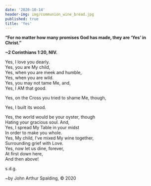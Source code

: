 ```yaml
---
date: '2020-10-14'
header-img: img/communion_wine_bread.jpg
published: true
title: 'Yes'
---
```



**“For no matter how many promises God has made, they are ‘Yes’ in Christ.”**
  
**~2 Corinthians 1:20, NIV.**  
  
  
Yes, I love you dearly.  
Yes, you are My child,  
Yes, when you are meek and humble,  
Yes, when you are wild.  
Yes, you may not tame Me, and,  
Yes, I AM that good.  
  
Yes, on the Cross you tried to shame Me, though,  
  
Yes, I built its wood.  
  
Yes, the world would be your oyster, though  
Hating your gracious soul. And,  
Yes, I spread My Table in your midst  
In order to make you whole.  
Yes, My child, I’ve mixed My wine together,  
Surrounding grief with Love.  
Yes, now let us dine, forever,  
At first down here,  
And then above!  
  
s.d.g.  
  
~by John Arthur Spalding, © 2020
